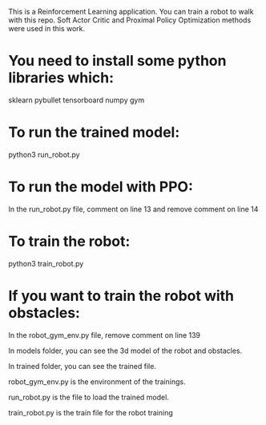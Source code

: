 This is a Reinforcement Learning application. You can train a robot to walk with this repo. Soft Actor Critic and Proximal Policy Optimization methods were used in this work.

# You need to install some python libraries which:

sklearn
pybullet
tensorboard
numpy
gym

# To run the trained model:

python3 run_robot.py

# To run the model with PPO:

In the run_robot.py file, comment on line 13 and remove comment on line 14

# To train the robot:

python3 train_robot.py

# If you want to train the robot with obstacles:

In the robot_gym_env.py file, remove comment on line 139

In models folder, you can see the 3d model of the robot and obstacles.

In trained folder, you can see the trained file.

robot_gym_env.py is the environment of the trainings.

run_robot.py is the file to load the trained model.

train_robot.py is the train file for the robot training
